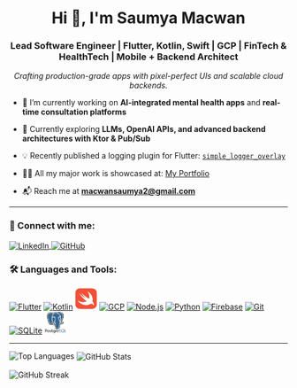 <h1 align="center">Hi 👋, I'm Saumya Macwan</h1>
<h3 align="center">Lead Software Engineer | Flutter, Kotlin, Swift | GCP | FinTech & HealthTech | Mobile + Backend Architect</h3>

<p align="center">
  <i>Crafting production-grade apps with pixel-perfect UIs and scalable cloud backends.</i>
</p>

- 🔭 I’m currently working on **AI-integrated mental health apps** and **real-time consultation platforms**

- 🌱 Currently exploring **LLMs, OpenAI APIs, and advanced backend architectures with Ktor & Pub/Sub**

- 💡 Recently published a logging plugin for Flutter: [`simple_logger_overlay`](https://pub.dev/packages/simple_logger_overlay)

- 👨‍💻 All my major work is showcased at: [My Portfolio](https://sam829.github.io/)

- 📬 Reach me at **macwansaumya2@gmail.com**

---

<h3 align="left">🔗 Connect with me:</h3>
<p align="left">
  <a href="https://www.linkedin.com/in/saumya-macwan-b650b91a1/" target="blank">
    <img align="center" src="https://raw.githubusercontent.com/rahuldkjain/github-profile-readme-generator/master/src/images/icons/Social/linked-in-alt.svg" alt="LinkedIn" height="30" width="40" />
  </a>
  <a href="https://github.com/sam829" target="blank">
    <img align="center" src="https://raw.githubusercontent.com/rahuldkjain/github-profile-readme-generator/master/src/images/icons/Social/github.svg" alt="GitHub" height="30" width="40" />
  </a>
</p>

<h3 align="left">🛠️ Languages and Tools:</h3>
<p align="left">
  <a href="https://flutter.dev" target="_blank"><img src="https://www.vectorlogo.zone/logos/flutterio/flutterio-icon.svg" alt="Flutter" width="40" height="40"/></a>
  <a href="https://kotlinlang.org" target="_blank"><img src="https://www.vectorlogo.zone/logos/kotlinlang/kotlinlang-icon.svg" alt="Kotlin" width="40" height="40"/></a>
  <a href="https://developer.apple.com/swift/" target="_blank"><img src="https://raw.githubusercontent.com/devicons/devicon/master/icons/swift/swift-original.svg" alt="Swift" width="40" height="40"/></a>
  <a href="https://cloud.google.com/" target="_blank"><img src="https://www.vectorlogo.zone/logos/cloudgoogle/cloudgoogle-icon.svg" alt="GCP" width="40" height="40"/></a>
  <a href="https://nodejs.org" target="_blank"><img src="https://www.vectorlogo.zone/logos/nodejs/nodejs-icon.svg" alt="Node.js" width="40" height="40"/></a>
  <a href="https://www.python.org" target="_blank"><img src="https://www.vectorlogo.zone/logos/python/python-icon.svg" alt="Python" width="40" height="40"/></a>
  <a href="https://firebase.google.com/" target="_blank"><img src="https://www.vectorlogo.zone/logos/firebase/firebase-icon.svg" alt="Firebase" width="40" height="40"/></a>
  <a href="https://git-scm.com/" target="_blank"><img src="https://www.vectorlogo.zone/logos/git-scm/git-scm-icon.svg" alt="Git" width="40" height="40"/></a>
  <a href="https://www.sqlite.org/" target="_blank"><img src="https://www.vectorlogo.zone/logos/sqlite/sqlite-icon.svg" alt="SQLite" width="40" height="40"/></a>
  <a href="https://www.postgresql.org/" target="_blank"><img src="https://raw.githubusercontent.com/devicons/devicon/master/icons/postgresql/postgresql-original-wordmark.svg" alt="PostgreSQL" width="40" height="40"/></a>
</p>

---

<p><img align="left" src="https://github-readme-stats.vercel.app/api/top-langs?username=sam829&show_icons=true&locale=en&layout=compact" alt="Top Languages" /></p>
<p>&nbsp;<img align="center" src="https://github-readme-stats.vercel.app/api?username=sam829&show_icons=true&locale=en" alt="GitHub Stats" /></p>
<p><img align="center" src="https://github-readme-streak-stats.herokuapp.com/?user=sam829&" alt="GitHub Streak" /></p>
